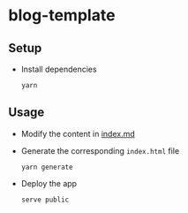 # blog-template

## Setup

- Install dependencies

    ```
    yarn
    ```

## Usage

- Modify the content in [index.md](./index.md)

- Generate the corresponding `index.html` file

    ```
    yarn generate
    ```

- Deploy the app

    ```
    serve public
    ```
